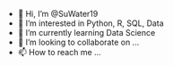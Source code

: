 - 👋 Hi, I’m @SuWater19
- 👀 I’m interested in Python, R, SQL, Data
- 🌱 I’m currently learning Data Science 
- 💞️ I’m looking to collaborate on ...
- 📫 How to reach me ...

<!---
SuWater19/SuWater19 is a ✨ special ✨ repository because its `README.md` (this file) appears on your GitHub profile.
You can click the Preview link to take a look at your changes.
--->
